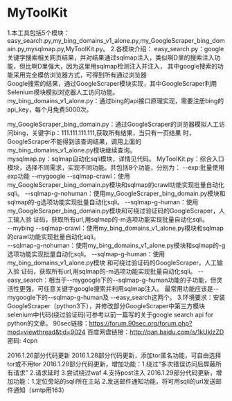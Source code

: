 # MyToolKit
1.本工具包括5个模块：        easy_search.py,my_bing_domains_v1_alone.py,my_GoogleScraper_bing_domain.py,mysqlmap.py,MyToolKit.py。
2.各模块介绍：
easy_search.py：google关键字搜索相关网页结果，并对结果通过sqlmap注入，类似啊D里的搜索注入功能，但比啊D里强大，因为这里用sqlmap检测注入并注入，
                            其中google搜索的功能采用完全模仿浏览器方式，可得到所有通过浏览器  
                           Google搜索的结果，通过GoogleScraper模块实现，其中GoogleScraper利用
                           Selenium模块模拟浏览器人工访问功能。                 
my_bing_domains_v1_alone.py：通过bing的api接口原理实现，需要注册bing的api_key，每个月免费5000次。

my_GoogleScraper_bing_domain.py：通过GoogleScraper的浏览器模拟人工访问bing，关键字ip：111.111.111.111,获取所有结果，当只有一页结果
                                                            时，GoogleScraper不能得到该查询结果，调用上面的my_bing_domains_v1_alone.py模块继续查询。                                                            
mysqlmap.py：sqlmap自动化sqli模块，详情见代码。
MyToolKit.py：综合入口模块，选择不同需求，实现不同功能。共包括8个功能，分别为：
          --exp:批量使用exp功能
                  --mygoogle
                         --sqlmap-crawl：使用my_GoogleScraper_bing_domain.py模块和sqlmap的crawl功能实现批量自动化sqli。
                         --sqlmap-g-nohuman：使用my_GoogleScraper_bing_domain.py模块和sqlmap的-g选项功能实现批量自动化sqli。
                         --sqlmap-g-human：使用my_GoogleScraper_bing_domain.py模块和可绕过验证码的GoogleScraper，人工输入验
                                                          证码，获取所有url,用sqlmap的-m选项功能实现批量自动化sqli。                                       
                  --mybing
                         --sqlmap-crawl：使用my_bing_domains_v1_alone.py模块和sqlmap的crawl功能实现批量自动化sqli。                                          
                         --sqlmap-g-nohuman：使用my_bing_domains_v1_alone.py模块和sqlmap的-g选项功能实现批量自动化sqli。
                         --sqlmap-g-human：使用my_bing_domains_v1_alone.py模块 和可绕过验证码的GoogleScraper，人工输入验
                                                          证码，获取所有url,用sqlmap的-m选项功能实现批量自动化sqli。
                  --easy_search：相当于--mygoogle下的--sqlmap-g-human功能的子功能，但灵活性更强，可任意关键字google搜索并利用sqlmap注入。
         最常用功能应该是--mygoogle下的--sqlmap-g-human及 --easy_search这两个。
3.环境要求：安装GoogleScraper（python3下），并修改部分GoogleScraper中第三方模块selenium中代码(绕过验证码)可参考以前一篇写的关于google search api for python的文章。
                    90sec链接：https://forum.90sec.org/forum.php?mod=viewthread&tid=9024
                    百度网盘链接：http://pan.baidu.com/s/1kUklzZD 密码: 4cpn




   
   2016.1.26部分代码更新
   2016.1.28部分代码更新，添加tor匿名功能，可自由选择tor或不用tor
   2016.1.28部分代码更新，增加功能：1.绕过“多次错误访问后屏蔽所有请求”
                                                           2.请求延时
                                                           3.尝试绕过waf
                                                           4.支持post注入
   2016.1.29部分代码更新，增加功能：1.定位旁站的sqli所在主站
                                                                2.发送邮件通知功能，将可用sqli的url发送邮件通知（smtp用163）
   
